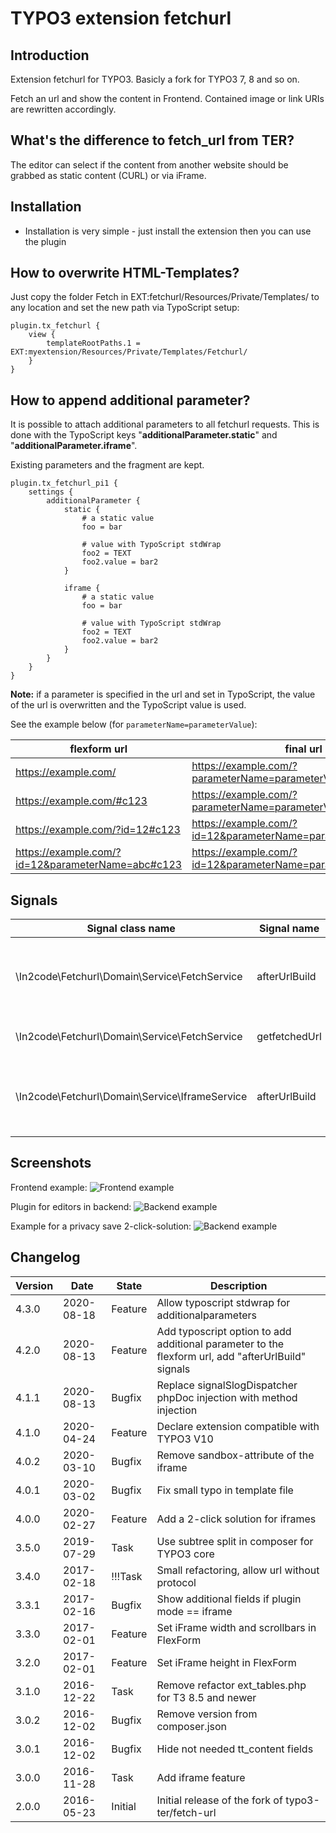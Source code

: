 # TYPO3 extension fetchurl


## Introduction

Extension fetchurl for TYPO3. Basicly a fork for TYPO3 7, 8 and so on.

Fetch an url and show the content in Frontend.
Contained image or link URIs are rewritten accordingly.


## What's the difference to fetch_url from TER?

The editor can select if the content from another website should be grabbed as
static content (CURL) or via iFrame.


## Installation

* Installation is very simple - just install the extension then you can use the plugin


## How to overwrite HTML-Templates?

Just copy the folder Fetch in EXT:fetchurl/Resources/Private/Templates/ to any location and set the new path via
TypoScript setup:

```
plugin.tx_fetchurl {
	view {
		templateRootPaths.1 = EXT:myextension/Resources/Private/Templates/Fetchurl/
	}
}
```


## How to append additional parameter?

It is possible to attach additional parameters to all fetchurl requests. 
This is done with the TypoScript keys "**additionalParameter.static**" and "**additionalParameter.iframe**". 

Existing parameters and the fragment are kept.

```
plugin.tx_fetchurl_pi1 {
    settings {
        additionalParameter {
            static {
                # a static value
                foo = bar
                
                # value with TypoScript stdWrap
                foo2 = TEXT
                foo2.value = bar2
            }

            iframe {
                # a static value
                foo = bar
                
                # value with TypoScript stdWrap
                foo2 = TEXT
                foo2.value = bar2
            }
        }
    }
}
```

**Note:**
if a parameter is specified in the url and set in TypoScript, the value of the url is overwritten and the TypoScript 
value is used.

See the example below (for `parameterName=parameterValue`):

| flexform url                                      | final url                                                     |
| ------------------------------------------------- | ------------------------------------------------------------- |
| https://example.com/                              | https://example.com/?parameterName=parameterValue             |
| https://example.com/#c123                         | https://example.com/?parameterName=parameterValue#c123        |
| https://example.com/?id=12#c123                   | https://example.com/?id=12&parameterName=parameterValue#c123  |
| https://example.com/?id=12&parameterName=abc#c123 | https://example.com/?id=12&parameterName=parameterValue#c123  | 


## Signals

| Signal class name                              |  Signal name  | information                                             |
| ---------------------------------------------- | ------------- | ------------------------------------------------------- |
| \In2code\Fetchurl\Domain\Service\FetchService  | afterUrlBuild | after the protocol and additional parameter are added   |
| \In2code\Fetchurl\Domain\Service\FetchService  | getfetchedUrl | after the content fetched                               |
| \In2code\Fetchurl\Domain\Service\IframeService | afterUrlBuild | after the protocol and additional parameter are added   |


## Screenshots

Frontend example:
![Frontend example](Documentation/Images/frontend.png)

Plugin for editors in backend:
![Backend example](Documentation/Images/backend.png)

Example for a privacy save 2-click-solution:
![Backend example](Documentation/Images/iframeswitch.png)


## Changelog

| Version    | Date       | State      | Description                                                                                        |
| ---------- | ---------- | ---------- | -------------------------------------------------------------------------------------------------- |
| 4.3.0      | 2020-08-18 | Feature    | Allow typoscript stdwrap for additionalparameters                                                  |
| 4.2.0      | 2020-08-13 | Feature    | Add typoscript option to add additional parameter to the flexform url, add "afterUrlBuild" signals |
| 4.1.1      | 2020-08-13 | Bugfix     | Replace signalSlogDispatcher phpDoc injection with method injection                                |
| 4.1.0      | 2020-04-24 | Feature    | Declare extension compatible with TYPO3 V10                                                        |
| 4.0.2      | 2020-03-10 | Bugfix     | Remove sandbox-attribute of the iframe                                                             |
| 4.0.1      | 2020-03-02 | Bugfix     | Fix small typo in template file                                                                    |
| 4.0.0      | 2020-02-27 | Feature    | Add a 2-click solution for iframes                                                                 |
| 3.5.0      | 2019-07-29 | Task       | Use subtree split in composer for TYPO3 core                                                       |
| 3.4.0      | 2017-02-18 | !!!Task    | Small refactoring, allow url without protocol                                                      |
| 3.3.1      | 2017-02-16 | Bugfix     | Show additional fields if plugin mode == iframe                                                    |
| 3.3.0      | 2017-02-01 | Feature    | Set iFrame width and scrollbars in FlexForm                                                        |
| 3.2.0      | 2017-02-01 | Feature    | Set iFrame height in FlexForm                                                                      |
| 3.1.0      | 2016-12-22 | Task       | Remove refactor ext_tables.php for T3 8.5 and newer                                                |
| 3.0.2      | 2016-12-02 | Bugfix     | Remove version from composer.json                                                                  |
| 3.0.1      | 2016-12-02 | Bugfix     | Hide not needed tt_content fields                                                                  |
| 3.0.0      | 2016-11-28 | Task       | Add iframe feature                                                                                 |
| 2.0.0      | 2016-05-23 | Initial    | Initial release of the fork of typo3-ter/fetch-url                                                 |
